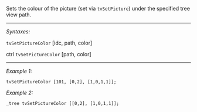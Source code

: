 Sets the colour of the picture (set via `tvSetPicture`) under the specified tree view path.


---
*Syntaxes:*

`tvSetPictureColor` [idc, path, color]

ctrl `tvSetPictureColor` [path, color]

---
*Example 1:*

```sqf
tvSetPictureColor [101, [0,2], [1,0,1,1]];
```

*Example 2:*

```sqf
_tree tvSetPictureColor [[0,2], [1,0,1,1]];
```